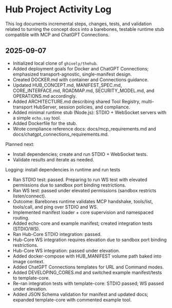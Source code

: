 # Hub Project Activity Log

This log documents incremental steps, changes, tests, and validation related to turning the concept docs into a barebones, testable runtime stub compatible with MCP and ChatGPT Connections.

## 2025-09-07

- Initialized local clone of `ghively/thehub`.
- Added deployment goals for Docker and ChatGPT Connections; emphasized transport-agnostic, single-manifest design.
- Created DOCKER.md with container and Connections guidance.
- Updated HUB_CONCEPT.md, MANIFEST_SPEC.md, CORE_INTERFACE.md, ROADMAP.md, SECURITY_MODEL.md, and OPERATIONS.md accordingly.
- Added ARCHITECTURE.md describing shared Tool Registry, multi-transport HubServer, session policies, and compliance.
- Added minimal runtime stub (Node.js): STDIO + WebSocket servers with a simple `echo.say` tool.
- Added Dockerfile for the stub.
- Wrote compliance reference docs: docs/mcp_requirements.md and docs/chatgpt_connections_requirements.md.

Planned next:
- Install dependencies; create and run STDIO + WebSocket tests.
- Validate results and iterate as needed.

Logging: install dependencies in runtime and run tests

- Ran STDIO test: passed. Preparing to run WS test with elevated permissions due to sandbox port binding restrictions.
- Ran WS test: passed under elevated permissions (sandbox restricts listen/connect).
- Outcome: Barebones runtime validates MCP handshake, tools/list, tools/call, and ping over STDIO and WS.
- Implemented manifest loader + core supervision and namespaced routing.
- Added echo-core and example manifest; created integration tests (STDIO/WS).
- Ran Hub-Core STDIO integration: passed.
- Hub-Core WS integration requires elevation due to sandbox port binding restrictions.
- Hub-Core WS integration: passed under elevation.
- Added docker-compose with HUB_MANIFEST volume path baked into image context.
- Added ChatGPT Connections templates for URL and Command modes.
- Added DEVELOPING_CORES.md and switched example manifest/tests to template-core.
- Re-ran integration tests with template-core: STDIO passed; WS passed under elevation.
- Added JSON Schema validation for manifest and updated docs; expanded template-core with commented example tool.
